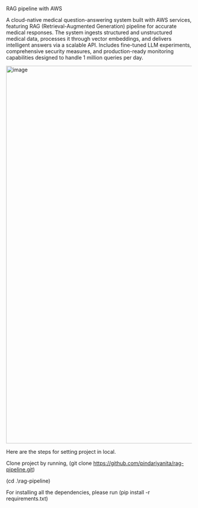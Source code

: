 RAG pipeline with AWS

A cloud-native medical question-answering system built with AWS services, featuring RAG (Retrieval-Augmented Generation) pipeline for accurate medical responses. The system ingests structured and unstructured medical data, processes it through vector embeddings, and delivers intelligent answers via a scalable API. Includes fine-tuned LLM experiments, comprehensive security measures, and production-ready monitoring capabilities designed to handle 1 million queries per day.

<img width="1536" height="1024" alt="image" src="https://github.com/user-attachments/assets/0f9cf8ac-55e6-4d67-9859-b5374093a6e3" />


Here are the steps for setting project in local.

Clone project by running, (git clone https://github.com/pindariyanita/rag-pipeline.git)

(cd .\rag-pipeline\)

For installing all the dependencies, please run (pip install -r requirements.txt)

